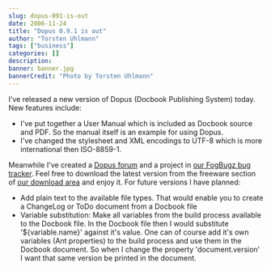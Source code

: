 ```yaml
---
slug: dopus-091-is-out
date: 2006-11-24
title: "Dopus 0.9.1 is out"
author: "Torsten Uhlmann"
tags: ["business"]
categories: []
description:
banner: banner.jpg
bannerCredit: "Photo by Torsten Uhlmann"
---
```


I've released a new version of Dopus (Docbook Publishing System) today. New features include:

-   I've put together a User Manual which is included as Docbook source and PDF. So the manual itself is an example for using Dopus.
-   I've changed the stylesheet and XML encodings to UTF-8 which is more international then ISO-8859-1.

Meanwhile I've created a [Dopus forum](http://issues.agynamix.de/default.php?dopus) and a project in [our FogBugz bug tracker](http://issues.agynamix.de/default.php?pg=pgPublicEdit). Feel free to download the latest version from the freeware section of [our download area](http://cms.agynamix.de/downloads/index.php) and enjoy it. For future versions I have planned:

-   Add plain text to the available file types. That would enable you to create a ChangeLog or ToDo document from a Docbook file
-   Variable substitution: Make all variables from the build process available to the Docbook file. In the Docbook file then I would substitute '${variable.name}' against it's value. One can of course add it's own variables (Ant properties) to the build process and use them in the Docbook document. So when I change the property 'document.version' I want that same version be printed in the document.

